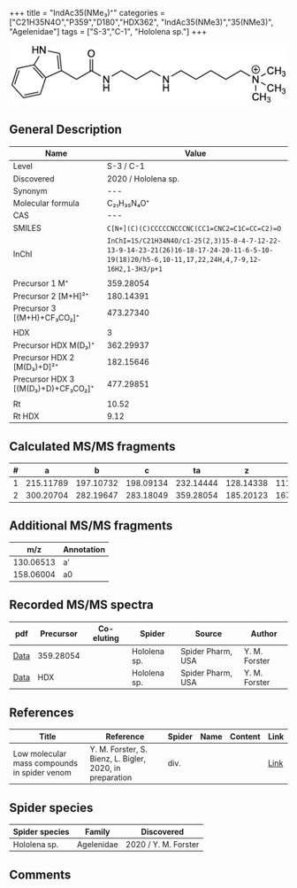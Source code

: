+++
title = "IndAc35(NMe₃)⁺"
categories = ["C21H35N4O","P359","D180","HDX362",
"IndAc35(NMe3)","35(NMe3)",
"Agelenidae"]
tags = ["S-3","C-1",
"Hololena sp."]
+++

![](/img/IndAc35(NMe3).png)

## General Description

| Name                       | Value              |
|----------------------------|--------------------|
| Level                      | S-3 / C-1          |
| Discovered                 | 2020 / Hololena sp. |
| Synonym                    | ---                |
| Molecular formula          | C₂₁H₃₅N₄O⁺                   |
| CAS                        | ---                |
| SMILES | `C[N+](C)(C)CCCCCNCCCNC(CC1=CNC2=C1C=CC=C2)=O`  |
| InChI  | `InChI=1S/C21H34N4O/c1-25(2,3)15-8-4-7-12-22-13-9-14-23-21(26)16-18-17-24-20-11-6-5-10-19(18)20/h5-6,10-11,17,22,24H,4,7-9,12-16H2,1-3H3/p+1`  |
|                            |                    |
| Precursor 1  M⁺         | 359.28054                   |
| Precursor 2 [M+H]²⁺       | 180.14391                   |
| Precursor 3 [(M+H)+CF₃CO₂]⁺               | 473.27340                   |
|                            |                    |
| HDX                        | 3                   |
| Precursor HDX    M(D₃)⁺   | 362.29937                   |
| Precursor HDX 2 [M(D₃)+D]²⁺ | 182.15646                   |
| Precursor HDX 3 [(M(D₃)+D)+CF₃CO₂]⁺           | 477.29851                   |
|                            |                    |
| Rt                         | 10.52                   |
| Rt HDX                     | 9.12                   |

## Calculated MS/MS fragments

| # | a         | b         | c         | ta        | z         | y         | tz        |
|---|-----------|-----------|-----------|-----------|-----------|-----------|-----------|
| 1 | 215.11789 | 197.10732 | 198.09134 | 232.14444 | 128.14338 | 111.11683 | 146.17775 |
| 2 | 300.20704 | 282.19647 | 283.18049 | 359.28054 | 185.20123 | 167.16685 | 203.23560 |

## Additional MS/MS fragments

| m/z | Annotation |
|-----|------------|
| 130.06513 | a'         |
| 158.06004 | a0         |

## Recorded MS/MS spectra

| pdf                                             | Precursor | Co-eluting | Spider      | Source                       | Author        |
|-------------------------------------------------|-----------|------------|-------------|------------------------------|---------------|
| [Data](/pdf/Hololena-sp/359_IndAc35(NMe3)_Ho-sp.pdf) | 359.28054 |           | Hololena sp. | Spider Pharm, USA | Y. M. Forster |
| [Data](/pdf/Hololena-sp/359_IndAc35(NMe3)_Ho-sp_HDX.pdf) | HDX |           | Hololena sp. | Spider Pharm, USA | Y. M. Forster |


## References

| Title | Reference | Spider | Name | Content | Link |
|-------|-----------|--------|------|---------|------|
| Low molecular mass compounds in spider venom      | Y. M. Forster, S. Bienz, L. Bigler, 2020, in preparation          | div.       |   |   | [Link](unknown) |

## Spider species

| Spider species     | Family     | Discovered           |
|--------------------|------------|----------------------|
| Hololena sp.       | Agelenidae | 2020 / Y. M. Forster |


## Comments